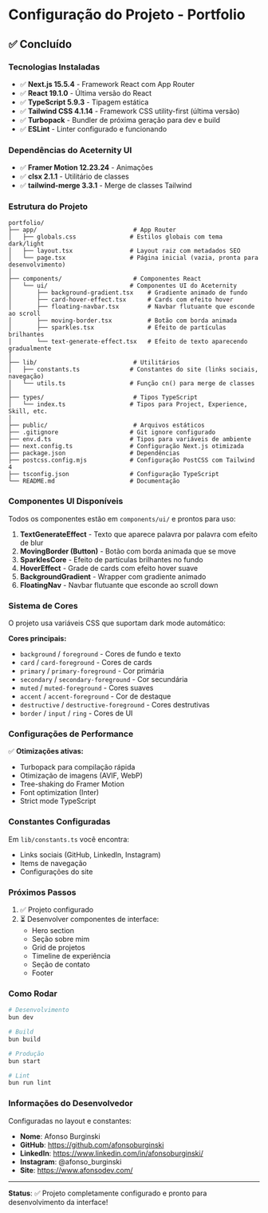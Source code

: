 # Configuração do Projeto - Portfolio

## ✅ Concluído

### Tecnologias Instaladas

- ✅ **Next.js 15.5.4** - Framework React com App Router
- ✅ **React 19.1.0** - Última versão do React
- ✅ **TypeScript 5.9.3** - Tipagem estática
- ✅ **Tailwind CSS 4.1.14** - Framework CSS utility-first (última versão)
- ✅ **Turbopack** - Bundler de próxima geração para dev e build
- ✅ **ESLint** - Linter configurado e funcionando

### Dependências do Aceternity UI

- ✅ **Framer Motion 12.23.24** - Animações
- ✅ **clsx 2.1.1** - Utilitário de classes
- ✅ **tailwind-merge 3.3.1** - Merge de classes Tailwind

### Estrutura do Projeto

```
portfolio/
├── app/                           # App Router
│   ├── globals.css               # Estilos globais com tema dark/light
│   ├── layout.tsx                # Layout raiz com metadados SEO
│   └── page.tsx                  # Página inicial (vazia, pronta para desenvolvimento)
│
├── components/                    # Componentes React
│   └── ui/                       # Componentes UI do Aceternity
│       ├── background-gradient.tsx    # Gradiente animado de fundo
│       ├── card-hover-effect.tsx      # Cards com efeito hover
│       ├── floating-navbar.tsx        # Navbar flutuante que esconde ao scroll
│       ├── moving-border.tsx          # Botão com borda animada
│       ├── sparkles.tsx               # Efeito de partículas brilhantes
│       └── text-generate-effect.tsx   # Efeito de texto aparecendo gradualmente
│
├── lib/                           # Utilitários
│   ├── constants.ts              # Constantes do site (links sociais, navegação)
│   └── utils.ts                  # Função cn() para merge de classes
│
├── types/                         # Tipos TypeScript
│   └── index.ts                  # Tipos para Project, Experience, Skill, etc.
│
├── public/                        # Arquivos estáticos
├── .gitignore                    # Git ignore configurado
├── env.d.ts                      # Tipos para variáveis de ambiente
├── next.config.ts                # Configuração Next.js otimizada
├── package.json                  # Dependências
├── postcss.config.mjs            # Configuração PostCSS com Tailwind 4
├── tsconfig.json                 # Configuração TypeScript
└── README.md                     # Documentação
```

### Componentes UI Disponíveis

Todos os componentes estão em `components/ui/` e prontos para uso:

1. **TextGenerateEffect** - Texto que aparece palavra por palavra com efeito de blur
2. **MovingBorder (Button)** - Botão com borda animada que se move
3. **SparklesCore** - Efeito de partículas brilhantes no fundo
4. **HoverEffect** - Grade de cards com efeito hover suave
5. **BackgroundGradient** - Wrapper com gradiente animado
6. **FloatingNav** - Navbar flutuante que esconde ao scroll down

### Sistema de Cores

O projeto usa variáveis CSS que suportam dark mode automático:

**Cores principais:**
- `background` / `foreground` - Cores de fundo e texto
- `card` / `card-foreground` - Cores de cards
- `primary` / `primary-foreground` - Cor primária
- `secondary` / `secondary-foreground` - Cor secundária
- `muted` / `muted-foreground` - Cores suaves
- `accent` / `accent-foreground` - Cor de destaque
- `destructive` / `destructive-foreground` - Cores destrutivas
- `border` / `input` / `ring` - Cores de UI

### Configurações de Performance

✅ **Otimizações ativas:**
- Turbopack para compilação rápida
- Otimização de imagens (AVIF, WebP)
- Tree-shaking do Framer Motion
- Font optimization (Inter)
- Strict mode TypeScript

### Constantes Configuradas

Em `lib/constants.ts` você encontra:
- Links sociais (GitHub, LinkedIn, Instagram)
- Items de navegação
- Configurações do site

### Próximos Passos

1. ✅ Projeto configurado
2. ⏳ Desenvolver componentes de interface:
   - Hero section
   - Seção sobre mim
   - Grid de projetos
   - Timeline de experiência
   - Seção de contato
   - Footer

### Como Rodar

```bash
# Desenvolvimento
bun dev

# Build
bun build

# Produção
bun start

# Lint
bun run lint
```

### Informações do Desenvolvedor

Configuradas no layout e constantes:
- **Nome**: Afonso Burginski
- **GitHub**: https://github.com/afonsoburginski
- **LinkedIn**: https://www.linkedin.com/in/afonsoburginski/
- **Instagram**: @afonso_burginski
- **Site**: https://www.afonsodev.com/

---

**Status**: ✅ Projeto completamente configurado e pronto para desenvolvimento da interface!

